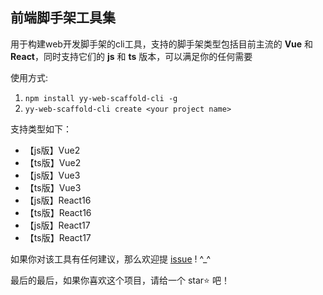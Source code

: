 ## 前端脚手架工具集

用于构建web开发脚手架的cli工具，支持的脚手架类型包括目前主流的 **Vue** 和 **React**，同时支持它们的 **js** 和 **ts** 版本，可以满足你的任何需要

使用方式:

1. `npm install yy-web-scaffold-cli -g`
2. `yy-web-scaffold-cli create <your project name>`

支持类型如下：

* 【js版】Vue2
* 【ts版】Vue2
* 【js版】Vue3
* 【ts版】Vue3
* 【js版】React16
* 【ts版】React16
* 【js版】React17
* 【ts版】React17

如果你对该工具有任何建议，那么欢迎提 [issue](https://github.com/yyISACoder/self-learning-and-practice/tree/master/packages/yy-web-scaffold-cli) ! ^_^

最后的最后，如果你喜欢这个项目，请给一个 star⭐ 吧！

